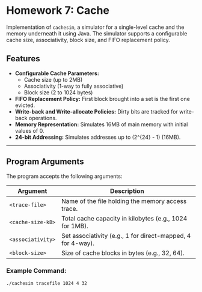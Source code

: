 # Homework 7: Cache

Implementation of `cachesim`, a simulator for a single-level cache and the memory underneath it using Java. The simulator supports a configurable cache size, associativity, block size, and FIFO replacement policy.

## Features

- **Configurable Cache Parameters:**
  - Cache size (up to 2MB)
  - Associativity (1-way to fully associative)
  - Block size (2 to 1024 bytes)
- **FIFO Replacement Policy:** First block brought into a set is the first one evicted.
- **Write-back and Write-allocate Policies:** Dirty bits are tracked for write-back operations.
- **Memory Representation:** Simulates 16MB of main memory with initial values of 0.
- **24-bit Addressing:** Simulates addresses up to \(2^{24} - 1\) (16MB).

---

## Program Arguments

The program accepts the following arguments:

| Argument          | Description                                                    |
|-------------------|----------------------------------------------------------------|
| `<trace-file>`    | Name of the file holding the memory access trace.             |
| `<cache-size-kB>` | Total cache capacity in kilobytes (e.g., 1024 for 1MB).        |
| `<associativity>` | Set associativity (e.g., 1 for direct-mapped, 4 for 4-way).    |
| `<block-size>`    | Size of cache blocks in bytes (e.g., 32, 64).                  |

### Example Command:
```bash
./cachesim tracefile 1024 4 32